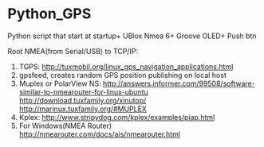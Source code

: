 # Python_GPS
Python script that start at startup+ UBlox Nmea 6+ Groove OLED+ Push btn

Root NMEA(from Serial/USB) to TCP/IP: 
1. TGPS: http://tuxmobil.org/linux_gps_navigation_applications.html
2. gpsfeed, creates random GPS position publishing on local host
3. Muplex or PolarView NS: http://answers.informer.com/99508/software-similar-to-nmearouter-for-linux-ubuntu
                           http://download.tuxfamily.org/xinutop/
                           http://marinux.tuxfamily.org/#MUPLEX
4. Kplex: http://www.stripydog.com/kplex/examples/piap.html
5. For Windows(NMEA Router) http://nmearouter.com/docs/ais/nmearouter.html
